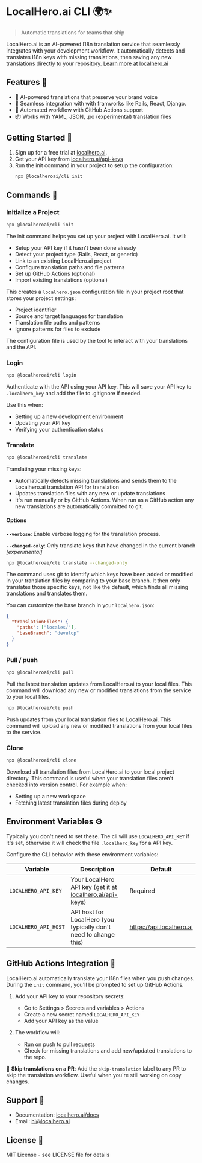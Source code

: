 # LocalHero.ai CLI 🌍✨

> Automatic translations for teams that ship

LocalHero.ai is an AI-powered I18n translation service that seamlessly integrates with your development workflow. It automatically detects and translates I18n keys with missing translations, then saving any new translations directly to your repository. [Learn more at localhero.ai](https://localhero.ai/)

## Features 🚀

- 🤖 AI-powered translations that preserve your brand voice
- 🔌 Seamless integration with with framworks like Rails, React, Django.
- 🚀 Automated workflow with GitHub Actions support
- 📦 Works with YAML, JSON, .po (experimental) translation files

## Getting Started 🏁

1. Sign up for a free trial at [localhero.ai](https://localhero.ai/).
2. Get your API key from [localhero.ai/api-keys](https://localhero.ai/api-keys)
3. Run the init command in your project to setup the configuration:
   ```bash
   npx @localheroai/cli init
   ```

## Commands 👏

### Initialize a Project

```bash
npx @localheroai/cli init
```

The init command helps you set up your project with LocalHero.ai. It will:
- Setup your API key if it hasn't been done already
- Detect your project type (Rails, React, or generic)
- Link to an existing LocalHero.ai project
- Configure translation paths and file patterns
- Set up GitHub Actions (optional)
- Import existing translations (optional)

This creates a `localhero.json` configuration file in your project root that stores your project settings:
- Project identifier
- Source and target languages for translation
- Translation file paths and patterns
- Ignore patterns for files to exclude

The configuration file is used by the tool to interact with your translations and the API.

### Login

```bash
npx @localheroai/cli login
```

Authenticate with the API using your API key.  This will save your API key to `.localhero_key` and add the file to .gitignore if needed.

Use this when:
- Setting up a new development environment
- Updating your API key
- Verifying your authentication status

### Translate

```bash
npx @localheroai/cli translate
```

Translating your missing keys:
- Automatically detects missing translations and sends them to the Localhero.ai translation API for translation
- Updates translation files with any new or update translations
- It's run manually or by GitHub Actions. When run as a GitHub action any new translations are automatically committed to git.

#### Options

**`--verbose`**: Enable verbose logging for the translation process.

**`--changed-only`**: Only translate keys that have changed in the current branch _[experimental]_

```bash
npx @localheroai/cli translate --changed-only
```

The command uses git to identify which keys have been added or modified in your translation files by comparing to your base branch. It then only translates those specific keys, not like the default, which finds all missing translations and translates them. 

You can customize the base branch in your `localhero.json`:

```json
{
  "translationFiles": {
    "paths": ["locales/"],
    "baseBranch": "develop"
  }
}
```


### Pull / push

```bash
npx @localheroai/cli pull
```

Pull the latest translation updates from LocalHero.ai to your local files. This command will download any new or modified translations from the service to your local files.

```bash
npx @localheroai/cli push
```

Push updates from your local translation files to LocalHero.ai. This command will upload any new or modified translations from your local files to the service.

### Clone

```bash
npx @localheroai/cli clone
```

Download all translation files from LocalHero.ai to your local project directory. This command is useful when your translation files aren't checked into version control. For example when:

- Setting up a new workspace
- Fetching latest translation files during deploy

## Environment Variables ⚙️

Typically you don't need to set these. The cli will use `LOCALHERO_API_KEY` if it's set, otherwise it will check the file `.localhero_key` for a API key.

Configure the CLI behavior with these environment variables:

| Variable | Description | Default |
|----------|-------------|---------|
| `LOCALHERO_API_KEY` | Your LocalHero API key (get it at [localhero.ai/api-keys](https://localhero.ai/api-keys)) | Required |
| `LOCALHERO_API_HOST` | API host for LocalHero (you typically don't need to change this) | https://api.localhero.ai |

## GitHub Actions Integration 🤖

LocalHero.ai automatically translate your I18n files when you push changes. During the `init` command, you'll be prompted to set up GitHub Actions.

1. Add your API key to your repository secrets:
   - Go to Settings > Secrets and variables > Actions
   - Create a new secret named `LOCALHERO_API_KEY`
   - Add your API key as the value

2. The workflow will:
   - Run on push to pull requests
   - Check for missing translations and add new/updated translations to the repo.

🚧 **Skip translations on a PR**: Add the `skip-translation` label to any PR to skip the translation workflow. Useful when you're still working on copy changes.

## Support 💬

- Documentation: [localhero.ai/docs](https://localhero.ai/docs)
- Email: hi@localhero.ai

## License 📄

MIT License - see LICENSE file for details
